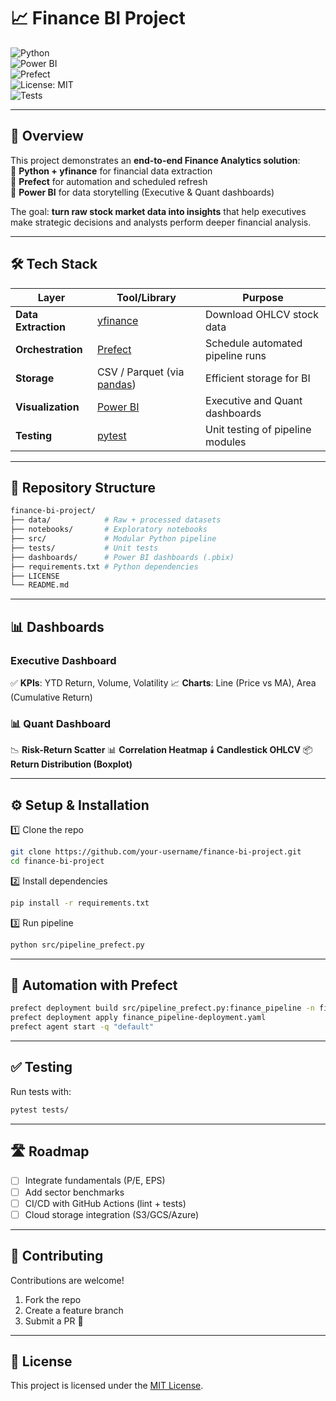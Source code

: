 # 📈 Finance BI Project  

![Python](https://img.shields.io/badge/Python-3.9+-blue.svg?logo=python&logoColor=white)  
![Power BI](https://img.shields.io/badge/Power%20BI-Dashboard-yellow?logo=powerbi)  
![Prefect](https://img.shields.io/badge/Prefect-Orchestration-brightgreen?logo=prefect)  
![License: MIT](https://img.shields.io/badge/License-MIT-red.svg)  
![Tests](https://github.com/your-username/finance-bi-project/actions/workflows/tests.yml/badge.svg)  

---

## 🚀 Overview  

This project demonstrates an **end-to-end Finance Analytics solution**:  
🔹 **Python + yfinance** for financial data extraction  
🔹 **Prefect** for automation and scheduled refresh  
🔹 **Power BI** for data storytelling (Executive & Quant dashboards)  

The goal: **turn raw stock market data into insights** that help executives make strategic decisions and analysts perform deeper financial analysis.  

---

## 🛠️ Tech Stack  

| Layer               | Tool/Library                                             | Purpose                          |
| ------------------- | -------------------------------------------------------- | -------------------------------- |
| **Data Extraction** | [yfinance](https://github.com/ranaroussi/yfinance)       | Download OHLCV stock data        |
| **Orchestration**   | [Prefect](https://www.prefect.io/)                       | Schedule automated pipeline runs |
| **Storage**         | CSV / Parquet (via [pandas](https://pandas.pydata.org/)) | Efficient storage for BI         |
| **Visualization**   | [Power BI](https://powerbi.microsoft.com/)               | Executive and Quant dashboards   |
| **Testing**         | [pytest](https://docs.pytest.org/)                       | Unit testing of pipeline modules |

---

## 📂 Repository Structure  

```bash
finance-bi-project/
├── data/            # Raw + processed datasets
├── notebooks/       # Exploratory notebooks
├── src/             # Modular Python pipeline
├── tests/           # Unit tests
├── dashboards/      # Power BI dashboards (.pbix)
├── requirements.txt # Python dependencies
├── LICENSE
└── README.md
```

---

## 📊 Dashboards

### Executive Dashboard

✅ **KPIs**: YTD Return, Volume, Volatility
📈 **Charts**: Line (Price vs MA), Area (Cumulative Return)

### 📊 Quant Dashboard

📉 **Risk-Return Scatter**
📊 **Correlation Heatmap**
🕯️ **Candlestick OHLCV**
📦 **Return Distribution (Boxplot)**

---

## ⚙️ Setup & Installation

1️⃣ Clone the repo

```bash
git clone https://github.com/your-username/finance-bi-project.git
cd finance-bi-project
```

2️⃣ Install dependencies

```bash
pip install -r requirements.txt
```

3️⃣ Run pipeline

```bash
python src/pipeline_prefect.py
```

---

## 🔄 Automation with Prefect

```bash
prefect deployment build src/pipeline_prefect.py:finance_pipeline -n finance-pipeline
prefect deployment apply finance_pipeline-deployment.yaml
prefect agent start -q "default"
```

---

## ✅ Testing

Run tests with:

```bash
pytest tests/
```

---

## 🛣️ Roadmap

- [ ] Integrate fundamentals (P/E, EPS)
- [ ] Add sector benchmarks
- [ ] CI/CD with GitHub Actions (lint + tests)
- [ ] Cloud storage integration (S3/GCS/Azure)

---

## 🤝 Contributing

Contributions are welcome!

1. Fork the repo
2. Create a feature branch
3. Submit a PR 🚀

---

## 📜 License

This project is licensed under the [MIT License](LICENSE).

